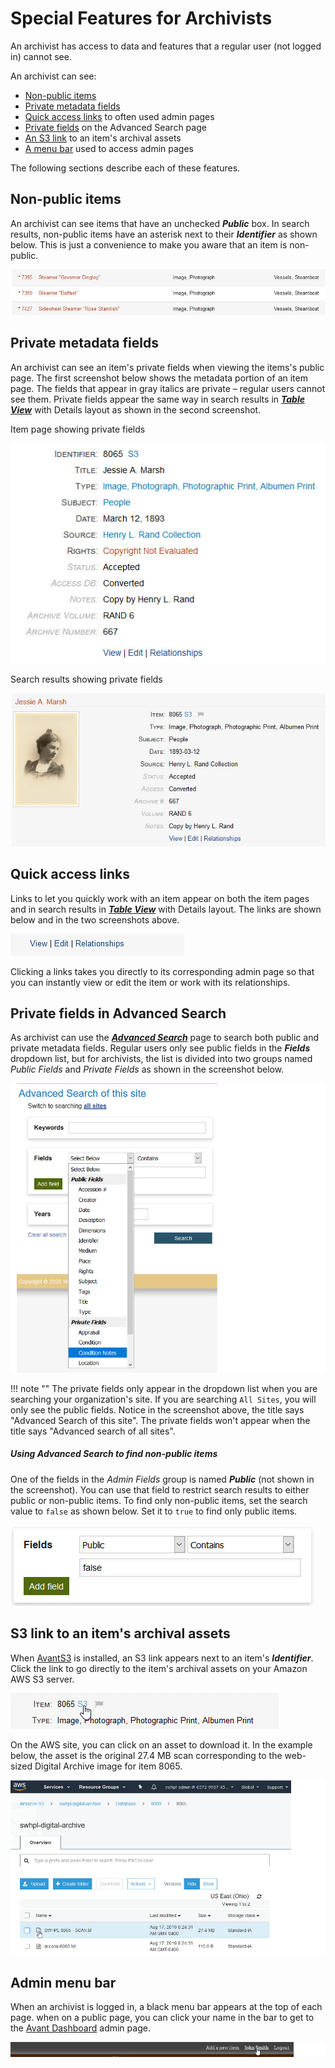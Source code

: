 # Special Features for Archivists

An archivist has access to data and features that a regular user (not logged in) cannot see.

An archivist can see:

-   [Non-public items](#non-public-items)
-   [Private metadata fields](#private-metadata-fields)
-   [Quick access links](#quick-access-links) to often used admin pages
-   [Private fields](#private-fields-in-advanced-search) on the Advanced Search page
-   [An S3 link](#s3-link-to-an-items-archival-assets) to an item's archival assets
-   [A menu bar](#admin-menu-bar) used to access admin pages

The following sections describe each of these features.     

## Non-public items

An archivist can see items that have an unchecked **_Public_** box. In search results, non-public
items have an asterisk next to their **_Identifier_** as shown below. This is just a convenience
to make you aware that an item is non-public.

![Example showing asterisk on non-public items](special-features-archivist-1.jpg)

## Private metadata fields

An archivist can see an item's private fields when viewing the items's public page.
The first screenshot below shows the metadata portion of an item page.
The fields that appear in gray italics are private &ndash; regular users cannot see them.
Private fields appear the same way in search results in
[**_Table View_**](/user/viewing-search-results/#table-view) with Details layout
as shown in the second screenshot.

Item page showing private fields

![Example showing private fields on a non-public item](special-features-archivist-2.jpg)

Search results showing private fields

![Example showing private fields in search results](special-features-archivist-4.jpg)

## Quick access links

Links to let you quickly work with an item appear on both the item pages and in search results in
[**_Table View_**](/user/viewing-search-results/#table-view) with Details layout.
The links are shown below and in the two screenshots above.

![Quick access links](special-features-archivist-5.jpg)

Clicking a links takes you directly to its corresponding admin page so that you 
can instantly view or edit the item or work with its relationships.

## Private fields in Advanced Search

As archivist can use the [**_Advanced Search_**](/user/how-to-search/#advanced-search) page
to search both public and private metadata fields. Regular users only see public fields
in the **_Fields_** dropdown list, but for archivists, the list is divided into two groups
named *Public Fields* and *Private Fields* as shown in the screenshot below.

![Private fields in Advanced Search](special-features-archivist-8.jpg)

!!! note ""
    The private fields only appear in the dropdown list when you are searching your
    organization's site. If you are searching `All Sites`, you will only see the public
    fields. Notice in the screenshot above, the title says "Advanced Search of this site".
    The private fields won't appear when the title says "Advanced search of all sites".

##### Using Advanced Search to find non-public items

One of the fields in the *Admin Fields* group is named **_Public_** (not shown in the screenshot).
You can use that field to restrict search results to either public or non-public items. To find
only non-public items, set the search value to `false` as shown below. Set it to `true` to find only
public items.

![Search for non-public items](special-features-archivist-9.jpg)

## S3 link to an item's archival assets

When [AvantS3](/plugins/avants3) is installed, an S3 link appears next to an item's
**_Identifier_**. Click the link to go directly to the item's archival assets on
your Amazon AWS S3 server.

![Example showing S3 link](special-features-archivist-7.jpg)

On the AWS site, you can click on an asset to download it. In the example below,
the asset is the original 27.4 MB scan corresponding to the web-sized Digital
Archive image for item 8065.
  
![Amazon AWS S3 page](special-features-archivist-6.jpg)

## Admin menu bar

When an archivist is logged in, a black menu bar appears at the top of each page.
when on a public page, you can click your name in the bar to get to the
[Avant Dashboard](/archivist/logging-in/#avant-dashboard) admin page.

![admin menu bar](special-features-archivist-3.jpg)


